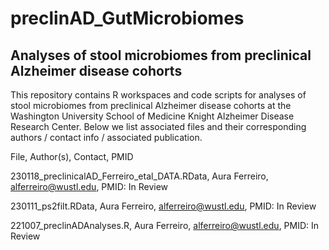 # preclinAD_GutMicrobiomes
Analyses of stool microbiomes from preclinical Alzheimer disease cohorts
----------------------------------------------------------------------------
This repository contains R workspaces and code scripts for analyses of stool microbiomes from preclinical Alzheimer disease cohorts at the Washington University School of Medicine Knight Alzheimer Disease Research Center. Below we list associated files and their corresponding authors / contact info / associated publication. 

File,  Author(s), Contact, PMID

230118_preclinicalAD_Ferreiro_etal_DATA.RData,  Aura Ferreiro, alferreiro@wustl.edu,  PMID: In Review

230111_ps2filt.RData, Aura Ferreiro, alferreiro@wustl.edu, PMID: In Review

221007_preclinADAnalyses.R,  Aura Ferreiro, alferreiro@wustl.edu,  PMID: In Review


